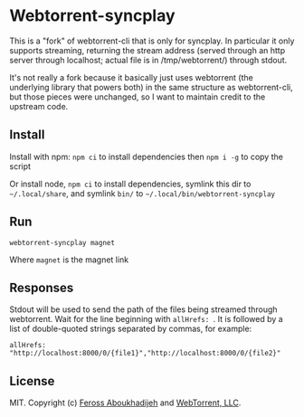 # Webtorrent-syncplay

This is a "fork" of webtorrent-cli that is only for syncplay. In particular it only supports streaming, returning the stream address (served through an http server through localhost; actual file is in /tmp/webtorrent/) through stdout.

It's not really a fork because it basically just uses webtorrent (the underlying library that powers both) in the same structure as webtorrent-cli, but those pieces were unchanged, so I want to maintain credit to the upstream code.

## Install

Install with npm: `npm ci` to install dependencies then `npm i -g` to copy the script

Or install node, `npm ci` to install dependencies, symlink this dir to `~/.local/share`, and symlink `bin/` to `~/.local/bin/webtorrent-syncplay`

## Run

`webtorrent-syncplay magnet`

Where `magnet` is the magnet link

## Responses

Stdout will be used to send the path of the files being streamed through webtorrent. Wait for the line beginning with `allHrefs: `. It is followed by a list of double-quoted strings separated by commas, for example:

`allHrefs: "http://localhost:8000/0/{file1}","http://localhost:8000/0/{file2}"`

## License

MIT. Copyright (c) [Feross Aboukhadijeh](https://feross.org) and [WebTorrent, LLC](https://webtorrent.io).
